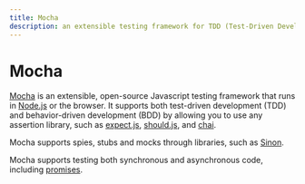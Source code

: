 ```yaml
---
title: Mocha
description: an extensible testing framework for TDD (Test-Driven Development) or BDD (Behaviour-Driven Development)
---
```


# Mocha

[Mocha](https://mochajs.org/) is an extensible, open-source Javascript testing framework that runs in [Node.js](/_glossary/NODEJS.md) or the browser. It supports both test-driven development (TDD) and behavior-driven development (BDD) by allowing you to use any assertion library, such as [expect.js](https://github.com/Automattic/expect.js), [should.js](https://github.com/shouldjs/should.js), and [chai](/_glossary/CHAI.md).

Mocha supports spies, stubs and mocks through libraries, such as [Sinon](https://github.com/sinonjs/sinon).

Mocha supports testing both synchronous and asynchronous code, including [promises](http://www.sitepoint.com/promises-in-javascript-unit-tests-the-definitive-guide/).
